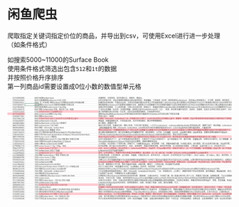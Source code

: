 # 闲鱼爬虫
爬取指定关键词指定价位的商品，并导出到csv，可使用Excel进行进一步处理（如条件格式）  


如搜索5000~11000的Surface Book  
使用条件格式筛选出包含`512`和`1t`的数据  
并按照价格升序排序  
第一列商品id需要设置成0位小数的数值型单元格  

![](img/screenshot.jpg)